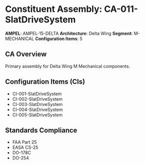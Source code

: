# Constituent Assembly: CA-011-SlatDriveSystem

**AMPEL**: AMPEL-15-DELTA
**Architecture**: Delta Wing
**Segment**: M-MECHANICAL
**Configuration Items**: 5

## CA Overview
Primary assembly for Delta Wing M Mechanical components.

## Configuration Items (CIs)
- CI-001-SlatDriveSystem
- CI-002-SlatDriveSystem
- CI-003-SlatDriveSystem
- CI-004-SlatDriveSystem
- CI-005-SlatDriveSystem

## Standards Compliance
- FAA Part 25
- EASA CS-25
- DO-178C
- DO-254
